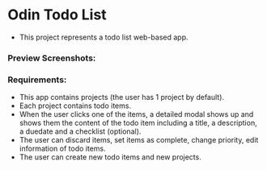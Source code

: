 # Odin Todo List

- This project represents a todo list web-based app.

### Preview Screenshots:

### Requirements:

- This app contains projects (the user has 1 project by default).
- Each project contains todo items.
- When the user clicks one of the items, a detailed modal shows up and shows them the content of the todo item including a title, a description, a duedate and a checklist (optional).
- The user can discard items, set items as complete, change priority, edit information of todo items.
- The user can create new todo items and new projects.

